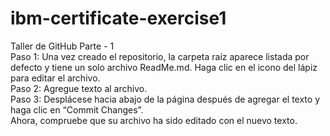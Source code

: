 # ibm-certificate-exercise1
Taller de GitHub Parte - 1  <br>
	Paso 1: Una vez creado el repositorio, la carpeta raíz aparece listada por defecto y tiene un solo archivo ReadMe.md. Haga clic en el icono del lápiz para editar el archivo.<br>
	Paso 2: Agregue texto al archivo.<br>
	Paso 3: Desplácese hacia abajo de la página después de agregar el texto y haga clic en “Commit Changes”.<br>
	Ahora, compruebe que su archivo ha sido editado con el nuevo texto.
